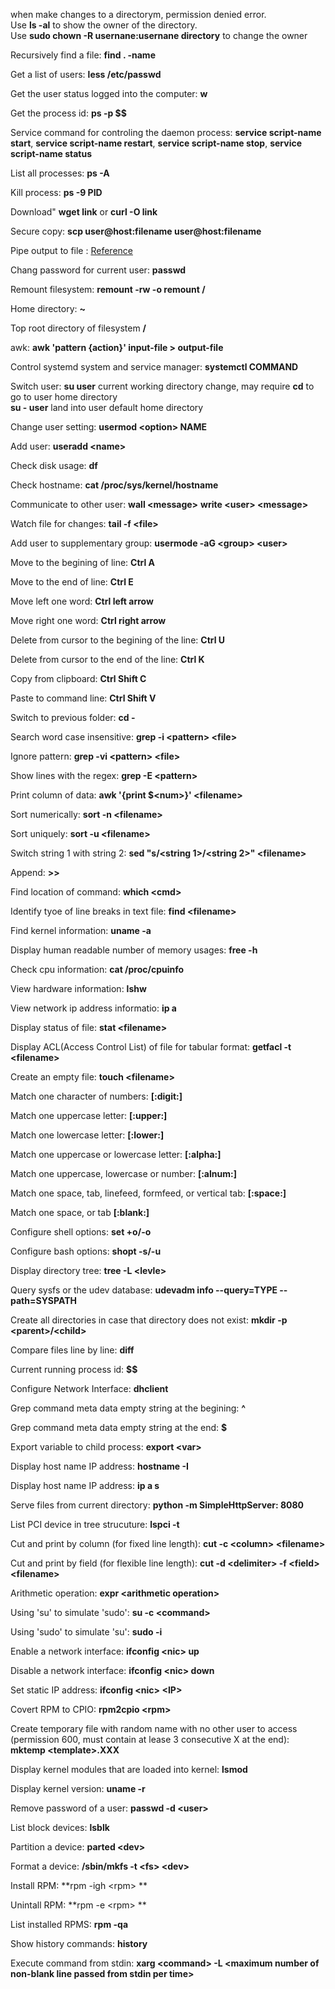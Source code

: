 when make changes to a directorym, permission denied error.   
Use **ls -al** to show the owner of the directory.    
Use **sudo chown -R usernane:usernane directory** to change the owner 

Recursively find a file: **find . -name <filename>**   
  
Get a list of users:  **less /etc/passwd**

Get the user status logged into the computer: **w**

Get the process id: **ps -p $$**

Service command for controling the daemon process: **service script-name start**, **service script-name restart**, **service script-name stop**, **service script-name status**

List all processes: **ps -A**

Kill process: **ps -9 PID**

Download"  **wget link** or **curl -O link**

Secure copy: **scp user@host:filename user@host:filename**

Pipe output to file : [Reference](https://askubuntu.com/questions/420981/how-do-i-save-terminal-output-to-a-file)

Chang password for current user: **passwd**

Remount filesystem: **remount -rw -o remount /**

Home directory: **~**

Top root directory of filesystem **/**

awk:  **awk 'pattern {action}' input-file > output-file**    

Control systemd system and service manager: **systemctl COMMAND**

Switch user: **su user**  current working directory change, may require **cd** to go to user home directory     
             **su - user** land into user default home directory   
             
Change user setting: **usermod \<option> NAME** 

Add user: **useradd \<name>**   

Check disk usage: **df**

Check hostname: **cat /proc/sys/kernel/hostname**  

Communicate to other user: **wall \<message>**   **write \<user> \<message>**     

Watch file for changes:  **tail -f \<file>**   

Add user to supplementary group: **usermode -aG \<group> \<user>**    

Move to the begining of line: **Ctrl A**  

Move to the end of line: **Ctrl E**  

Move left one word: **Ctrl left arrow**   

Move right one word: **Ctrl right arrow**   

Delete from cursor to the begining of the line: **Ctrl U**       

Delete from cursor to the end of the line: **Ctrl K**         

Copy from clipboard: **Ctrl Shift C**        

Paste to command line: **Ctrl Shift V**    

Switch to previous folder: **cd -**   

Search word case insensitive: **grep -i \<pattern> \<file>**   

Ignore pattern: **grep -vi \<pattern> \<file>**  

Show lines with the regex: **grep -E \<pattern>**   

Print column of data: **awk '{print $\<num>}' \<filename>**    

Sort numerically: **sort -n \<filename>**   

Sort uniquely: **sort -u \<filename>** 

Switch string 1 with string 2: **sed "s/\<string 1>/\<string 2>" \<filename>**   

Append: **\>\>**  

Find location of command: **which \<cmd>**     

Identify tyoe of line breaks in text file: **find \<filename>**   

Find kernel information: **uname -a** 

Display human readable number of memory usages: **free -h**   

Check cpu information: **cat /proc/cpuinfo**    

View hardware information: **lshw**    

View network ip address informatio: **ip a**    

Display status of file: **stat \<filename>**  

Display ACL(Access Control List) of file for tabular format: **getfacl -t \<filename>**   

Create an empty file: **touch \<filename>**   

Match one character of numbers: **[:digit:]**   

Match one uppercase letter: **[:upper:]**  

Match one lowercase letter: **[:lower:]**  

Match one uppercase or lowercase letter: **[:alpha:]**  

Match one uppercase, lowercase or number: **[:alnum:]**   

Match one space, tab, linefeed, formfeed, or vertical tab: **[:space:]**   

Match one space, or tab **[:blank:]**    

Configure shell options: **set +o/-o**    

Configure bash options: **shopt -s/-u**   

Display directory tree: **tree -L \<levle>**   

Query sysfs or the udev database: **udevadm info --query=TYPE --path=SYSPATH** 

Create all directories in case that directory does not exist: **mkdir -p \<parent>/\<child>**   

Compare files line by line: **diff** 

Current running process id: **$$**     

Configure Network Interface: **dhclient**  

Grep command meta data empty string at the begining: **^**  

Grep command meta data empty string at the end: **$**   

Export variable to child process: **export \<var>**   

Display host name IP address: **hostname -I**   

Display host name IP address: **ip a s**   

Serve files from current directory: **python -m SimpleHttpServer: 8080**     

List PCI device in tree strucuture: **lspci -t**    

Cut and print by column (for fixed line length): **cut -c \<column> \<filename>**   

Cut and print by field (for flexible line length): **cut -d \<delimiter> -f \<field> \<filename>**    

Arithmetic operation: **expr \<arithmetic operation>**     

Using 'su' to simulate 'sudo': **su -c \<command>**  

Using 'sudo' to simulate 'su': **sudo -i**   

Enable a network interface: **ifconfig \<nic> up**   

Disable a network interface: **ifconfig \<nic> down**    

Set static IP address: **ifconfig \<nic> \<IP>**   

Covert RPM to CPIO: **rpm2cpio \<rpm>**    

Create temporary file with random name with no other user to access (permission 600, must contain at lease 3 consecutive X at the end): **mktemp \<template>.XXX**     

Display kernel modules that are loaded into kernel: **lsmod**    

Display kernel version: **uname -r**    

Remove password of a user: **passwd -d \<user>**   

List block devices: **lsblk**   

Partition a device: **parted \<dev>**   

Format a device: **/sbin/mkfs -t \<fs> \<dev>**    

Install RPM: **rpm -igh \<rpm> **   

Unintall RPM: **rpm -e \<rpm> **  

List installed RPMS: **rpm -qa**   

Show history commands: **history**   

Execute command from stdin: **xarg \<command>  -L \<maximum number of non-blank line passed from stdin per time>**    












